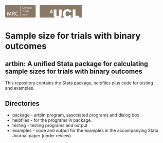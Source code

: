 <a href ="https://www.mrcctu.ucl.ac.uk/"><img src="MRCCTU_at_UCL_Logo.png" width="50%" /></a>

# Sample size for trials with binary outcomes
## artbin: A unified Stata package for calculating sample sizes for trials with binary outcomes


This repository contains the Stata package, helpfiles plus code for testing and examples.
 
## Directories
* package - artbin program, associated programs and dialog box
* helpfiles - for the programs in package.
* testing - testing programs and output
* examples - code and output for the examples in the accompanying Stata Journal paper (under review).
